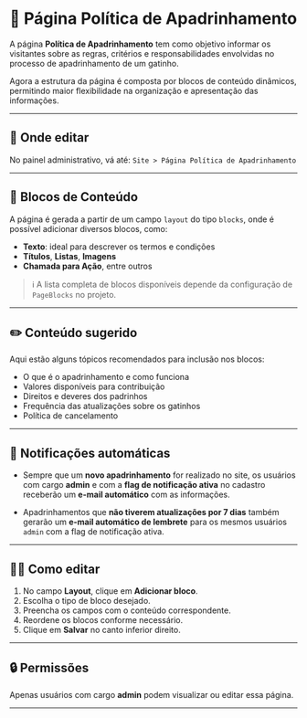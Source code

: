 # 📃 Página Política de Apadrinhamento

A página **Política de Apadrinhamento** tem como objetivo informar os visitantes sobre as regras, critérios e responsabilidades envolvidas no processo de apadrinhamento de um gatinho.

Agora a estrutura da página é composta por blocos de conteúdo dinâmicos, permitindo maior flexibilidade na organização e apresentação das informações.

---

## 📍 Onde editar

No painel administrativo, vá até: `Site > Página Política de Apadrinhamento`

---

## 🧱 Blocos de Conteúdo

A página é gerada a partir de um campo `layout` do tipo `blocks`, onde é possível adicionar diversos blocos, como:

- **Texto**: ideal para descrever os termos e condições
- **Títulos**, **Listas**, **Imagens**
- **Chamada para Ação**, entre outros

> ℹ️ A lista completa de blocos disponíveis depende da configuração de `PageBlocks` no projeto.

---

## ✏️ Conteúdo sugerido

Aqui estão alguns tópicos recomendados para inclusão nos blocos:

- O que é o apadrinhamento e como funciona
- Valores disponíveis para contribuição
- Direitos e deveres dos padrinhos
- Frequência das atualizações sobre os gatinhos
- Política de cancelamento

---

## 🔔 Notificações automáticas

- Sempre que um **novo apadrinhamento** for realizado no site, os usuários com cargo **admin** e com a **flag de notificação ativa** no cadastro receberão um **e-mail automático** com as informações.

- Apadrinhamentos que **não tiverem atualizações por 7 dias** também gerarão um **e-mail automático de lembrete** para os mesmos usuários `admin` com a flag de notificação ativa.

---

## 🧑‍💻 Como editar

1. No campo **Layout**, clique em **Adicionar bloco**.
2. Escolha o tipo de bloco desejado.
3. Preencha os campos com o conteúdo correspondente.
4. Reordene os blocos conforme necessário.
5. Clique em **Salvar** no canto inferior direito.

---

## 🔒 Permissões

Apenas usuários com cargo **admin** podem visualizar ou editar essa página.

---
